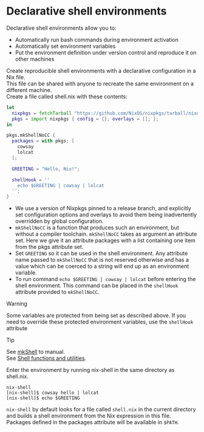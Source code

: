# Declarative shell environments
Declarative shell environments allow you to:
+ Automatically run bash commands during environment activation
+ Automatically set environment variables
+ Put the environment definition under version control and reproduce it on other machines

Create reproducible shell environments with a declarative configuration in a Nix file.\
This file can be shared with anyone to recreate the same environment on a different machine.\
Create a file called shell.nix with these contents:
```nix
let
  nixpkgs = fetchTarball "https://github.com/NixOS/nixpkgs/tarball/nixos-23.11";
  pkgs = import nixpkgs { config = {}; overlays = []; };
in

pkgs.mkShellNoCC {
  packages = with pkgs; [
    cowsay
    lolcat
  ];

  GREETING = "Hello, Nix!";

  shellHook = ''
    echo $GREETING | cowsay | lolcat
  '';
}
```
+ We use a version of Nixpkgs pinned to a release branch, and explicitly set configuration options and overlays to avoid them being inadvertently overridden by global configuration.
+ `mkShellNoCC` is a function that produces such an environment, but without a compiler toolchain. `mkShellNoCC` takes as argument an attribute set. Here we give it an attribute packages with a list containing one item from the pkgs attribute set.
+ Set `GREETING` so it can be used in the shell environment. Any attribute name passed to `mkShellNoCC` that is not reserved otherwise and has a value which can be coerced to a string will end up as an environment variable.
+ To run command `echo $GREETING | cowsay | lolcat` before entering the shell environment. This command can be placed in the `shellHook` attribute provided to `mkShellNoCC`.

> [!WARNING]
> Some variables are protected from being set as described above.
> If you need to override these protected environment variables, use the `shellHook` attribute

> [!TIP]
> See [mkShell](https://nixos.org/manual/nixpkgs/stable/#sec-pkgs-mkShell) to manual.\
> See [Shell functions and utilities](https://nixos.org/manual/nixpkgs/stable/#ssec-stdenv-functions).

Enter the environment by running nix-shell in the same directory as shell.nix.
```shell
nix-shell
[nix-shell]$ cowsay hello | lolcat
[nix-shell]$ echo $GREETING
```
`nix-shell` by default looks for a file called `shell.nix` in the current directory and builds a shell environment from the Nix expression in this file.\
Packages defined in the packages attribute will be available in `$PATH`.
